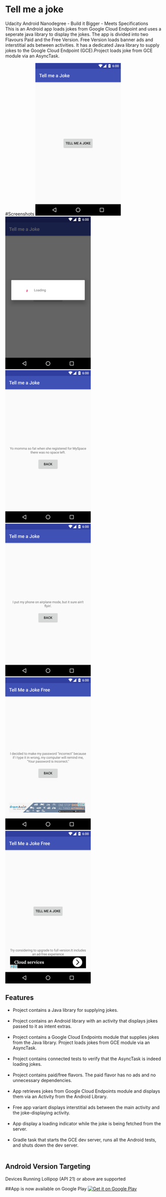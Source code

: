 # Tell me a joke
Udacity Android Nanodegree - Build it Bigger - Meets Specifications <br>
This is an Android app loads jokes from Google Cloud Endpoint and uses a seperate java library to display the jokes. The app is divided into two Flavours Paid and the Free Version. Free Version loads banner ads and interstitial ads between activities. It has a dedicated Java library to supply jokes to the Google Cloud Endpoint (GCE).Project loads joke from GCE module via an AsyncTask.

#Screenshots
<img src="https://raw.githubusercontent.com/aashishvanand/Jokes/master/Screenshots/Screenshot_20160905-123906.png" height=480 width =270/>
<img src="https://raw.githubusercontent.com/aashishvanand/Jokes/master/Screenshots/Screenshot_20160905-123909.png" height=480 width =270/>
<img src="https://raw.githubusercontent.com/aashishvanand/Jokes/master/Screenshots/Screenshot_20160905-123914.png" height=480 width =270/>
<img src="https://raw.githubusercontent.com/aashishvanand/Jokes/master/Screenshots/Screenshot_20160905-123921.png" height=480 width =270/>
<img src="https://raw.githubusercontent.com/aashishvanand/Jokes/master/Screenshots/Screenshot_20160905-140147.png" height=480 width =270/>
<img src="https://raw.githubusercontent.com/aashishvanand/Jokes/master/Screenshots/Screenshot_20160905-140200.png" height=480 width =270/>

## Features
<ul style="list-style-type:disc">
<li>Project contains a Java library for supplying jokes.</li><br>
<li>Project contains an Android library with an activity that displays jokes passed to it as intent extras.</li><br>
<li>Project contains a Google Cloud Endpoints module that supplies jokes from the Java library. Project loads jokes from GCE module via an AsyncTask.</li><br>
<li>Project contains connected tests to verify that the AsyncTask is indeed loading jokes.</li><br>
<li>Project contains paid/free flavors. The paid flavor has no ads and no unnecessary dependencies.</li><br>
<li>App retrieves jokes from Google Cloud Endpoints module and displays them via an Activity from the Android Library.</li><br>
<li>Free app variant displays interstitial ads between the main activity and the joke-displaying activity.</li><br>
<li>App display a loading indicator while the joke is being fetched from the server.</li><br>
<li>Gradle task that starts the GCE dev server, runs all the Android tests, and shuts down the dev server.</li><br>
</ul>

## Android Version Targeting
Devices Running Lollipop (API 21) or above are supported

##App is now available on Google Play
<a href='https://play.google.com/store/apps/details?id=com.aashish.flick&utm_source=global_co&utm_medium=prtnr&utm_content=Mar2515&utm_campaign=PartBadge&pcampaignid=MKT-Other-global-all-co-prtnr-py-PartBadge-Mar2515-1'><img alt='Get it on Google Play' src='https://play.google.com/intl/en_us/badges/images/generic/en_badge_web_generic.png'/></a>
